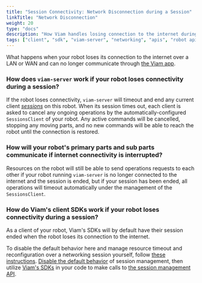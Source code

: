```yaml
---
title: "Session Connectivity: Network Disconnection during a Session"
linkTitle: "Network Disconnection"
weight: 20
type: "docs"
description: "How Viam handles losing connection to the internet during a robot session."
tags: ["client", "sdk", "viam-server", "networking", "apis", "robot api", "session"]
---
```


What happens when your robot loses its connection to the internet over a LAN or WAN and can no longer communicate through [the Viam app](https://app.viam.com).

### How does `viam-server` work if your robot loses connectivity during a session?

If the robot loses connectivity, `viam-server` will timeout and end any current client [*sessions*](/program/apis/sessions/) on this robot.
When its session times out, each client is asked to cancel any ongoing operations by the automatically-configured `SessionsClient` of your robot. 
Any active commands will be cancelled, stopping any moving parts, and no new commands will be able to reach the robot until the connection is restored.

### How will your robot's primary parts and sub parts communicate if internet connectivity is interrupted?

Resources on the robot will still be able to send operations requests to each other if your robot running `viam-server` is no longer connected to the internet and the session is ended, but if your session has been ended, all operations will timeout automatically under the management of the `SessionsClient`.

### How do Viam's client SDKs work if your robot loses connectivity during a session?

As a client of your robot, Viam's SDKs will by default have their session ended when the robot loses its connection to the internet.

To disable the default behavior here and manage resource timeout and reconfiguration over a networking session yourself, follow [these instructions](/program/apis/sessions/).
[Disable the default behavior](/program/apis/sessions/#disable-default-session-management) of session management, then utilize [Viam's SDKs](/program/) in your code to make calls to [the session management API](https://pkg.go.dev/go.viam.com/rdk/session#hdr-API).

